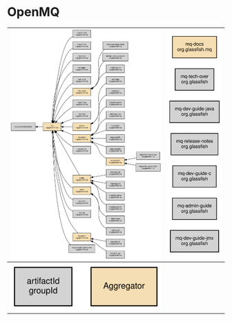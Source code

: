 # OpenMQ

| ![modules parenthood](imgs/mq/modules-parenthood.svg) | ![doc modules parenthood](imgs/mq/doc-modules-parenthood.svg)
|-------------------------------------------------------:|-------------------------------------------------------------
| ![legend](imgs/mq/legend.svg)                         |

